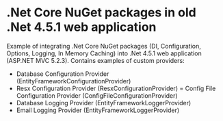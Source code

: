 # .Net Core NuGet packages in old .Net 4.5.1 web application
Example of integrating .Net Core NuGet packages (DI, Configuration, Options, Logging, In Memory Caching) into .Net 4.5.1 web application (ASP.NET MVC 5.2.3).
Contains examples of custom providers:
- Database Configuration Provider (EntityFrameworkConfigurationProvider)
- Resx Configuration Provider (ResxConfigurationProvider)
= Config File Configuration Provider (ConfigFileConfigurationProvider)
- Database Logging Provider (EntityFrameworkLoggerProvider)
- Email Logging Provider (EntityFrameworkLoggerProvider)
